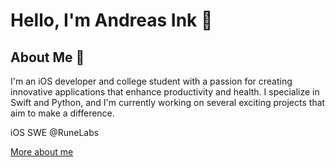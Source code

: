 #  Hello, I'm Andreas Ink 👋

## About Me 🚀
I'm an iOS developer and college student with a passion for creating innovative applications that enhance productivity and health. I specialize in Swift and Python, and I'm currently working on several exciting projects that aim to make a difference.

iOS SWE @RuneLabs

[More about me](https://bento.me/andreasink)

